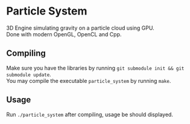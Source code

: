 # Particle System

3D Engine simulating gravity on a particle cloud using GPU.  
Done with modern OpenGL, OpenCL and Cpp.

## Compiling

Make sure you have the libraries by running `git submodule init && git submodule update`.  
You may compile the executable `particle_system` by running `make`.

## Usage

Run `./particle_system` after compiling, usage be should displayed.
